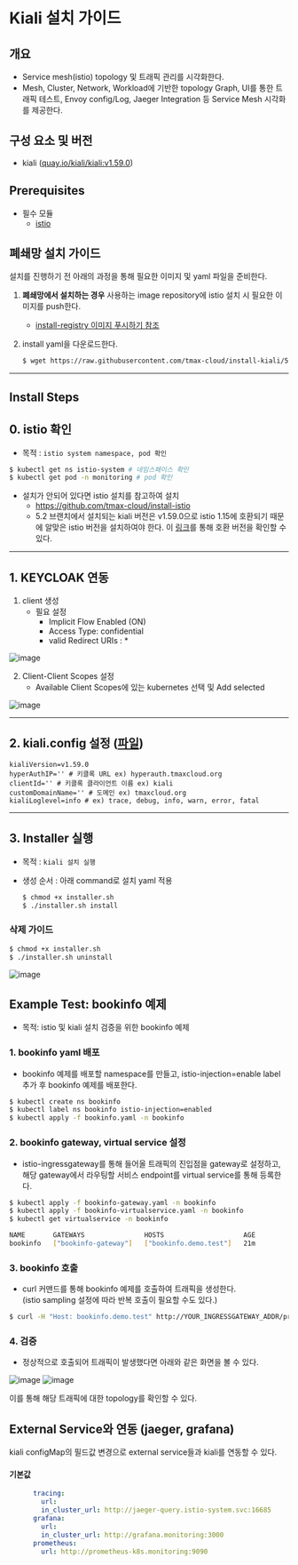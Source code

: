 
# Kiali 설치 가이드

## 개요

- Service mesh(istio) topology 및 트래픽 관리를 시각화한다.
- Mesh, Cluster, Network, Workload에 기반한 topology Graph, UI를 통한 트래픽 테스트, Envoy config/Log, Jaeger Integration 등 Service Mesh 시각화를 제공한다.

## 구성 요소 및 버전

* kiali ([quay.io/kiali/kiali:v1.59.0](https://quay.io/repository/kiali/kiali?tab=tags))

## Prerequisites

* 필수 모듈
  * [istio](https://github.com/tmax-cloud/install-istio/tree/5.2)

## 폐쇄망 설치 가이드
설치를 진행하기 전 아래의 과정을 통해 필요한 이미지 및 yaml 파일을 준비한다.
1. **폐쇄망에서 설치하는 경우** 사용하는 image repository에 istio 설치 시 필요한 이미지를 push한다.

    - [install-registry 이미지 푸시하기 참조](https://github.com/tmax-cloud/install-registry/blob/5.0/podman.md)
2. install yaml을 다운로드한다.
    ```bash    
    $ wget https://raw.githubusercontent.com/tmax-cloud/install-kiali/5.2/yaml/kiali.yaml
    ```

---

## Install Steps

## 0. istio 확인

* 목적 : `istio system namespace, pod 확인`

```bash
$ kubectl get ns istio-system # 네임스페이스 확인
$ kubectl get pod -n monitoring # pod 확인
```

* 설치가 안되어 있다면 istio 설치를 참고하여 설치
  * https://github.com/tmax-cloud/install-istio
  * 5.2 브랜치에서 설치되는 kiali 버전은 v1.59.0으로 istio 1.15에 호환되기 때문에 알맞은 istio 버전을 설치하여야 한다. 이 [링크](https://kiali.io/docs/installation/installation-guide/prerequisites/)를 통해 호환 버전을 확인할 수 있다.

---

## 1. KEYCLOAK 연동

1. client 생성
   - 필요 설정
     - Implicit Flow Enabled (ON)
     - Access Type: confidential
     - valid Redirect URIs : *

![image](figure/1-client.png)

2. Client-Client Scopes 설정
   - Available Client Scopes에 있는 kubernetes 선택 및 Add selected

![image](figure/2-clientScope.png)

---

## 2. kiali.config 설정 ([파일](./kiali.config))

   ```config
   kialiVersion=v1.59.0
   hyperAuthIP='' # 키클록 URL ex) hyperauth.tmaxcloud.org
   clientId='' # 키클록 클라이언트 이름 ex) kiali
   customDomainName='' # 도메인 ex) tmaxcloud.org
   kialiLoglevel=info # ex) trace, debug, info, warn, error, fatal
   ```

---

## 3. Installer 실행

* 목적 : `kiali 설치 실행 `

* 생성 순서 : 아래 command로 설치 yaml 적용
   ```bash
   $ chmod +x installer.sh
   $ ./installer.sh install
   ```

### 삭제 가이드

```bash
$ chmod +x installer.sh
$ ./installer.sh uninstall
```



![image](figure/kiali-ui.png)


## Example Test: bookinfo 예제
* 목적: istio 및 kiali 설치 검증을 위한 bookinfo 예제
### 1. bookinfo yaml 배포
* bookinfo 예제를 배포할 namespace를 만들고, istio-injection=enable label 추가 후 bookinfo 예제를 배포한다.
```bash
$ kubectl create ns bookinfo
$ kubectl label ns bookinfo istio-injection=enabled
$ kubectl apply -f bookinfo.yaml -n bookinfo
```
### 2. bookinfo gateway, virtual service 설정
* istio-ingressgateway를 통해 들어올 트래픽의 진입점을 gateway로 설정하고,<br/>
해당 gateway에서 라우팅할 서비스 endpoint를 virtual service를 통해 등록한다.
```bash
$ kubectl apply -f bookinfo-gateway.yaml -n bookinfo
$ kubectl apply -f bookinfo-virtualservice.yaml -n bookinfo
$ kubectl get virtualservice -n bookinfo 

NAME       GATEWAYS               HOSTS                    AGE
bookinfo   ["bookinfo-gateway"]   ["bookinfo.demo.test"]   21m
```
### 3. bookinfo 호출
* curl 커맨드를 통해 bookinfo 예제를 호출하여 트래픽을 생성한다. <br/>
(istio sampling 설정에 따라 반복 호출이 필요할 수도 있다.)
```bash
$ curl -H "Host: bookinfo.demo.test" http://YOUR_INGRESSGATEWAY_ADDR/productpage
```
### 4. 검증
* 정상적으로 호출되어 트래픽이 발생했다면 아래와 같은 화면을 볼 수 있다.

![image](figure/kiali-overview.png)
![image](figure/kiali-graph.png)

이를 통해 해당 트래픽에 대한 topology를 확인할 수 있다.

## External Service와 연동 (jaeger, grafana)
kiali configMap의 필드값 변경으로 external service들과 kiali를 연동할 수 있다.
#### 기본값
```yaml
      tracing:
        url:
        in_cluster_url: http://jaeger-query.istio-system.svc:16685
      grafana:
        url:
        in_cluster_url: http://grafana.monitoring:3000
      prometheus:
        url: http://prometheus-k8s.monitoring:9090
```

